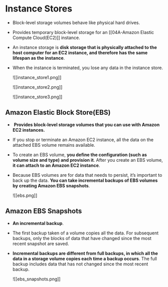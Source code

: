 # Instance Stores
- Block-level storage volumes behave like physical hard drives.
- Provides temporary block-level storage for an [[04A-Amazon Elastic Compute Cloud(EC2)]] instance.
- An instance storage is **disk storage that is physically attached to the host computer for an EC2 instance, and therefore has the same lifespan as the instance**.
- When the instance is terminated, you lose any data in the instance store.

	![[instance_store1.png]]

	![[instance_store2.png]]

	![[instance_store3.png]]

## Amazon Elastic Block Store(EBS)
-  **Provides block-level storage volumes that you can use with Amazon EC2 instances.**
- If you stop or terminate an Amazon EC2 instance, all the data on the attached EBS volume remains available.
- To create an EBS volume, **you define the configuration (such as volume size and type) and provision it**. After you create an EBS volume, **it can attach to an Amazon EC2 instance**.
- Because EBS volumes are for data that needs to persist, it’s important to back up the data. **You can take incremental backups of EBS volumes by creating Amazon EBS snapshots**.

	![[ebs.png]]

## Amazon EBS Snapshots
- **An incremental backup**. 
- The first backup taken of a volume copies all the data. For subsequent backups, only the blocks of data that have changed since the most recent snapshot are saved.
- **Incremental backups are different from full backups, in which all the data in a storage volume copies each time a backup occurs**. The full backup includes data that has not changed since the most recent backup.

	![[ebs_snapshots.png]]